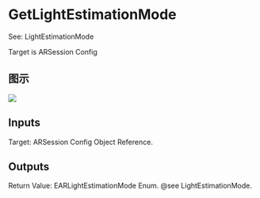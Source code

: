 # GetLightEstimationMode

See: LightEstimationMode

Target is ARSession Config

## 图示

![]($-20221218-17584159.png)

## Inputs

Target: ARSession Config Object Reference.  

## Outputs

Return Value: EARLightEstimationMode Enum. @see LightEstimationMode.

